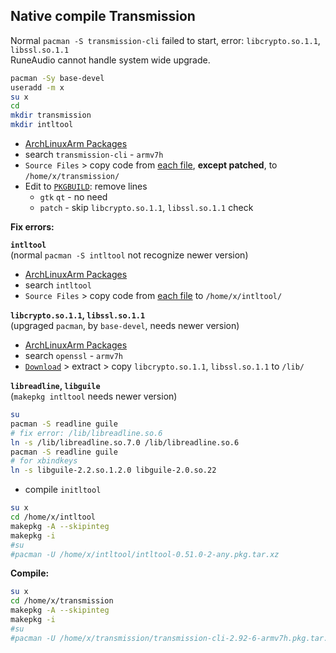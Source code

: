 Native compile Transmission
--- 
Normal `pacman -S transmission-cli` failed to start, error: `libcrypto.so.1.1`, `libssl.so.1.1`  
RuneAudio cannot handle system wide upgrade.  
  

```sh
pacman -Sy base-devel
useradd -m x
su x
cd
mkdir transmission
mkdir intltool
```

- [ArchLinuxArm Packages](https://archlinuxarm.org/packages)  
- search `transmission-cli` - `armv7h`  
- `Source Files` > copy code from [each file](https://archlinuxarm.org/packages/armv7h/transmission-cli/files), **except patched**, to `/home/x/transmission/`  
- Edit to [`PKGBUILD`](https://github.com/rern/RuneAudio/blob/master/transmission/_repo/transmission/PKGBUILD): remove lines  
  * `gtk` `qt` - no need  
  * `patch` - skip `libcrypto.so.1.1`, `libssl.so.1.1` check   

**Fix errors:**  

**`intltool`**  
(normal `pacman -S intltool` not recognize newer version)  
  * [ArchLinuxArm Packages](https://archlinuxarm.org/packages)
  * search `intltool`  
  * `Source Files` > copy code from [each file](https://archlinuxarm.org/packages/any/intltool/files) to `/home/x/intltool/` 

**`libcrypto.so.1.1`, `libssl.so.1.1`**  
(upgraged `pacman`, by `base-devel`, needs newer version)
  * [ArchLinuxArm Packages](https://archlinuxarm.org/packages)
  * search `openssl` - `armv7h`
  * [`Download`](https://archlinuxarm.org/packages/armv7h/openssl) > extract > copy `libcrypto.so.1.1`, `libssl.so.1.1` to `/lib/`
  
**`libreadline`, `libguile`**  
(`makepkg intltool` needs newer version)
```sh
su
pacman -S readline guile
# fix error: /lib/libreadline.so.6
ln -s /lib/libreadline.so.7.0 /lib/libreadline.so.6
pacman -S readline guile
# for xbindkeys
ln -s libguile-2.2.so.1.2.0 libguile-2.0.so.22
```
  * compile `initltool`
```sh
su x
cd /home/x/intltool
makepkg -A --skipinteg
makepkg -i
#su
#pacman -U /home/x/intltool/intltool-0.51.0-2-any.pkg.tar.xz
```

**Compile:**  
```sh
su x
cd /home/x/transmission
makepkg -A --skipinteg
makepkg -i
#su
#pacman -U /home/x/transmission/transmission-cli-2.92-6-armv7h.pkg.tar.xz
```
